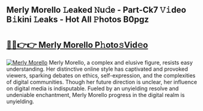 ## Merly Morello 𝙻eaked 𝙽u𝚍e - Part-Ck7 𝚅𝚒deo B𝚒kini 𝙻eaks - Hot All 𝙿hotos B0pgz

# <h2><a href="http://ld6rvu.urlbe.top/?page=Merly+Morello">🔗🔗👉👉 Merly Morello P𝚑oto𝚜Vid𝚎o</a></h2>

[![Merly Morello](https://i.imgur.com/eBuTRDB.gif)](http://ld6rvu.urlbe.top/?page=Merly+Morello)
Merly Morello, a complex and elusive figure, resists easy understanding. Her distinctive online style has captivated and provoked viewers, sparking debates on ethics, self-expression, and the complexities of digital communities. Though her future direction is unclear, her influence on digital media is indisputable. Fueled by an unyielding resolve and undeniable enchantment, Merly Morello progress in the digital realm is unyielding.
